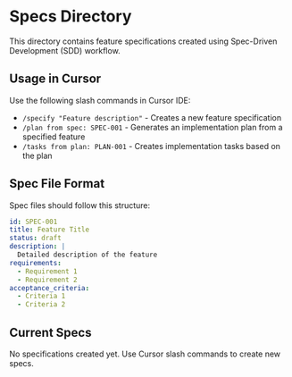 # Specs Directory

This directory contains feature specifications created using Spec-Driven Development (SDD) workflow.

## Usage in Cursor

Use the following slash commands in Cursor IDE:

- `/specify "Feature description"` - Creates a new feature specification
- `/plan from spec: SPEC-001` - Generates an implementation plan from a specified feature
- `/tasks from plan: PLAN-001` - Creates implementation tasks based on the plan

## Spec File Format

Spec files should follow this structure:

```yaml
id: SPEC-001
title: Feature Title
status: draft
description: |
  Detailed description of the feature
requirements:
  - Requirement 1
  - Requirement 2
acceptance_criteria:
  - Criteria 1
  - Criteria 2
```

## Current Specs

No specifications created yet. Use Cursor slash commands to create new specs.
